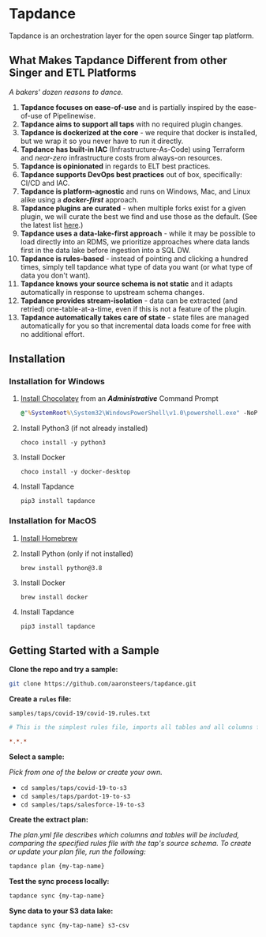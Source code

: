 # Tapdance

Tapdance is an orchestration layer for the open source Singer tap platform.

## What Makes Tapdance Different from other Singer and ETL Platforms

_A bakers' dozen reasons to dance._

1. **Tapdance focuses on ease-of-use** and is partially inspired by the ease-of-use of Pipelinewise.
2. **Tapdance aims to support all taps** with no required plugin changes.
3. **Tapdance is dockerized at the core** - we require that docker is installed, but we wrap it so you never have to run it directly.
4. **Tapdance has built-in IAC** (Infrastructure-As-Code) using Terraform and _near-zero_ infrastructure costs from always-on resources.
5. **Tapdance is opinionated** in regards to ELT best practices.
6. **Tapdance supports DevOps best practices** out of box, specifically: CI/CD and IAC.
7. **Tapdance is platform-agnostic** and runs on Windows, Mac, and Linux alike using a _**docker-first**_ approach.
8. **Tapdance plugins are curated** - when multiple forks exist for a given plugin, we will curate the best we find and use those as the default. (See the latest list [here](docker/singer_index.yml).)
9. **Tapdance uses a data-lake-first approach** - while it may be possible to load directly into an RDMS, we prioritize approaches where data lands first in the data lake before ingestion into a SQL DW.
10. **Tapdance is rules-based** - instead of pointing and clicking a hundred times, simply tell tapdance what type of data you want (or what type of data you don't want).
11. **Tapdance knows your source schema is not static** and it adapts automatically in response to upstream schema changes.
12. **Tapdance provides stream-isolation** - data can be extracted (and retried) one-table-at-a-time, even if this is not a feature of the plugin.
13. **Tapdance automatically takes care of state** - state files are managed automatically for you so that incremental data loads come for free with no additional effort.

## Installation

### Installation for Windows

1. [Install Chocolatey](https://chocolatey.org/docs/installation#install-with-cmdexe) from an _**Administrative**_ Command Prompt

    ```cmd
    @"%SystemRoot%\System32\WindowsPowerShell\v1.0\powershell.exe" -NoProfile -InputFormat None -ExecutionPolicy Bypass -Command " [System.Net.ServicePointManager]::SecurityProtocol = 3072; iex ((New-Object System.Net.WebClient).DownloadString('https://chocolatey.org/install.ps1'))" && SET "PATH=%PATH%;%ALLUSERSPROFILE%\chocolatey\bin"
    ```

2. Install Python3 (if not already installed)

    `choco install -y python3`

3. Install Docker

    `choco install -y docker-desktop`

4. Install Tapdance

    `pip3 install tapdance`

### Installation for MacOS

1. [Install Homebrew](https://docs.brew.sh/Installation)
2. Install Python (only if not installed)

    `brew install python@3.8`

3. Install Docker

    `brew install docker`

4. Install Tapdance

    `pip3 install tapdance`

## Getting Started with a Sample

**Clone the repo and try a sample:**

```bash
git clone https://github.com/aaronsteers/tapdance.git
```

**Create a `rules` file:**

`samples/taps/covid-19/covid-19.rules.txt`

```ini
# This is the simplest rules file, imports all tables and all columns from all sources:

*.*.*
```

**Select a sample:**

_Pick from one of the below or create your own._

* `cd samples/taps/covid-19-to-s3`
* `cd samples/taps/pardot-19-to-s3`
* `cd samples/taps/salesforce-19-to-s3`

**Create the extract plan:**

_The plan.yml file describes which columns and tables will be included, comparing the specified rules file with the tap's source schema. To create or update your plan file, run the following:_

```bash
tapdance plan {my-tap-name}
```

**Test the sync process locally:**

```bash
tapdance sync {my-tap-name}
```

**Sync data to your S3 data lake:**

```bash
tapdance sync {my-tap-name} s3-csv
```

